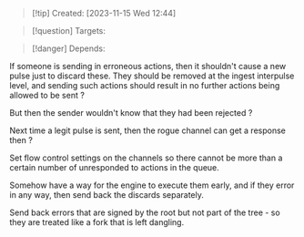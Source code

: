 
>[!tip] Created: [2023-11-15 Wed 12:44]

>[!question] Targets: 

>[!danger] Depends: 

If someone is sending in erroneous actions, then it shouldn't cause a new pulse just to discard these.  They should be removed at the ingest interpulse level, and sending such actions should result in no further actions being allowed to be sent ?

But then the sender wouldn't know that they had been rejected ?

Next time a legit pulse is sent, then the rogue channel can get a response then ?

Set flow control settings on the channels so there cannot be more than a certain number of unresponded to actions in the queue.

Somehow have a way for the engine to execute them early, and if they error in any way, then send back the discards separately.

Send back errors that are signed by the root but not part of the tree - so they are treated like a fork that is left dangling.